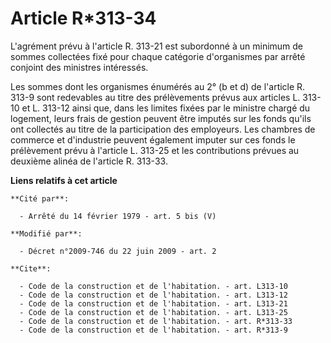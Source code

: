 # Article R*313-34

L'agrément prévu à l'article R. 313-21 est subordonné à un minimum de sommes collectées fixé pour chaque catégorie
d'organismes par arrêté conjoint des ministres intéressés. 

Les sommes dont les organismes énumérés au 2° (b et d) de l'article R. 313-9 sont redevables au titre des prélèvements prévus
aux articles L. 313-10 et L. 313-12 ainsi que, dans les limites fixées par le ministre chargé du logement, leurs frais de
gestion peuvent être imputés sur les fonds qu'ils ont collectés au titre de la participation des employeurs. Les chambres de
commerce et d'industrie peuvent également imputer sur ces fonds le prélèvement prévu à l'article L. 313-25 et les
contributions prévues au deuxième alinéa de l'article R. 313-33.

**Liens relatifs à cet article**

	**Cité par**:

	  - Arrêté du 14 février 1979 - art. 5 bis (V)

	**Modifié par**:

	  - Décret n°2009-746 du 22 juin 2009 - art. 2

	**Cite**:

	  - Code de la construction et de l'habitation. - art. L313-10
	  - Code de la construction et de l'habitation. - art. L313-12
	  - Code de la construction et de l'habitation. - art. L313-21
	  - Code de la construction et de l'habitation. - art. L313-25
	  - Code de la construction et de l'habitation. - art. R*313-33
	  - Code de la construction et de l'habitation. - art. R*313-9
